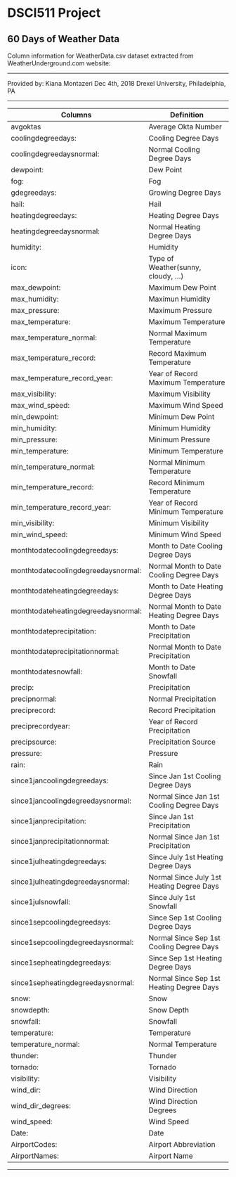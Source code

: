 # DSCI511 Project
## 60 Days of Weather Data
Column information for WeatherData.csv dataset extracted from WeatherUnderground.com website:
******************************************************************************************************************************************
Provided by:
Kiana Montazeri
Dec 4th, 2018
Drexel University, Philadelphia, PA
*****************************************************************************************************************************************
 Columns | Definition |
 --- | --- |
 avgoktas 							                   |Average Okta Number
 coolingdegreedays: 					           |Cooling Degree Days
 coolingdegreedaysnormal: 		        |Normal Cooling Degree Days
 dewpoint: 					               	   	|Dew Point
 fog: 							                	      |Fog
 gdegreedays: 					                	|Growing Degree Days
 hail: 								                     |Hail
 heatingdegreedays: 					           |Heating Degree Days
 heatingdegreedaysnormal: 			       |Normal Heating Degree Days
 humidity: 							                  |Humidity
 icon:							                      	|Type of Weather(sunny, cloudy, …)
 max_dewpoint:					                	|Maximum Dew Point
 max_humidity:					                	|Maximun Humidity
 max_pressure:					            	    |Maximum Pressure
 max_temperature:						             |Maximum Temperature
 max_temperature_normal:				        |Normal Maximum Temperature
 max_temperature_record:				        |Record Maximum Temperature
 max_temperature_record_year:		    	|Year of Record Maximum Temperature
 max_visibility:					          	    |Maximum Visibility
 max_wind_speed:				          	    	|Maximum Wind Speed
 min_dewpoint:					                	|Minimum Dew Point
 min_humidity:					            	    |Minimum Humidity
 min_pressure:					                 |Minimum Pressure
 min_temperature:					             	|Minimum Temperature
 min_temperature_normal:				        |Normal Minimum Temperature
 min_temperature_record:				        |Record Minimum Temperature
 min_temperature_record_year:		    	|Year of Record Minimum Temperature
 min_visibility:					               |Minimum Visibility
 min_wind_speed:						              |Minimum Wind Speed
 monthtodatecoolingdegreedays:		    |Month to Date Cooling Degree Days	
 monthtodatecoolingdegreedaysnormal:|Normal Month to Date Cooling Degree Days
 monthtodateheatingdegreedays:		    |Month to Date Heating Degree Days	
 monthtodateheatingdegreedaysnormal:|Normal Month to Date Heating Degree Days
 monthtodateprecipitation:			       |Month to Date Precipitation
 monthtodateprecipitationnormal:  		|Normal Month to Date Precipitation
 monthtodatesnowfall:				          	|Month to Date Snowfall
 precip:								                    |Precipitation
 precipnormal:						                |Normal Precipitation
 preciprecord:					                	|Record Precipitation
 preciprecordyear:				             	|Year of Record Precipitation
 precipsource:						                |Precipitation Source
 pressure:							                   |Pressure
 rain:								                      |Rain
 since1jancoolingdegreedays:			|Since Jan 1st Cooling Degree Days
 since1jancoolingdegreedaysnormal:		|Normal Since Jan 1st Cooling Degree Days
 since1janprecipitation:				|Since Jan 1st Precipitation
 since1janprecipitationnormal:		|Normal Since Jan 1st Precipitation
 since1julheatingdegreedays:			|Since July 1st Heating Degree Days
 since1julheatingdegreedaysnormal:		|Normal Since July 1st Heating Degree Days
 since1julsnowfall:					|Since July 1st Snowfall
 since1sepcoolingdegreedays:			|Since Sep 1st Cooling Degree Days
 since1sepcoolingdegreedaysnormal:		|Normal Since Sep 1st Cooling Degree Days
 since1sepheatingdegreedays:			|Since Sep 1st Heating Degree Days
 since1sepheatingdegreedaysnormal:		|Normal Since Sep 1st Heating Degree Days
 snow:								|Snow
 snowdepth:							|Snow Depth
 snowfall:							|Snowfall
 temperature:						|Temperature
 temperature_normal:					|Normal Temperature
 thunder:							|Thunder
 tornado:							|Tornado
 visibility:							|Visibility
 wind_dir:							|Wind Direction
 wind_dir_degrees:					|Wind Direction Degrees
 wind_speed:							|Wind Speed
 Date:								|Date
 AirportCodes:						|Airport Abbreviation
 AirportNames:						|Airport Name
******************************************************************************************************************************************
